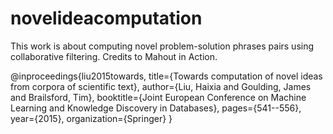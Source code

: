 # novelideacomputation
This work is about computing novel problem-solution phrases pairs using collaborative filtering.
Credits to Mahout in Action.

@inproceedings{liu2015towards,
  title={Towards computation of novel ideas from corpora of scientific text},
  author={Liu, Haixia and Goulding, James and Brailsford, Tim},
  booktitle={Joint European Conference on Machine Learning and Knowledge Discovery in Databases},
  pages={541--556},
  year={2015},
  organization={Springer}
}
